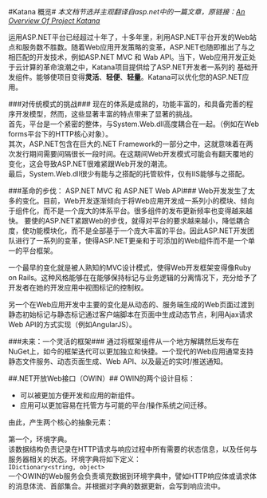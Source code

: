 #Katana 概览#
*本文档节选并主观翻译自asp.net中的一篇文章，原链接：[An Overview Of Project Katana](http://www.asp.net/aspnet/overview/owin-and-katana/an-overview-of-project-katana)*

运用ASP.NET平台已经超过十年了，十多年里，利用ASP.NET平台开发的Web站点和服务数不胜数。随着Web应用开发策略的变革，ASP.NET也随即推出了与之相匹配的开发技术，例如ASP.NET MVC 和 Wab API。当下，Web应用开发正处于云计算的革命浪潮之中，Katana项目提供给了ASP.NET开发者一系列的
基础开发组件。能够使项目变得**灵活**、**轻便**、**轻量**。Katana可以优化您的ASP.NET应用。


###对传统模式的挑战###
现在的体系是成熟的，功能丰富的，和具备完善的程序开发模型，然而，这些显著丰富的特点带来了显著的挑战。  
首先，平台是一个紧密的整体，与System.Web.dll高度耦合在一起。（例如在Web forms平台下的HTTP核心对象）。  
其次，ASP.NET包含在巨大的.NET Framework的一部分之中，这就意味着在两次发行期间需要间隔很长一段时间。在这期间Web开发模式可能会有翻天覆地的变化，这会导致ASP.NET很难紧跟Web开发的潮流。  
最后，System.Web.dll很少有能与之搭配的托管软件，仅有IIS能够与之搭配。

###革命的步伐： ASP.NET MVC 和 ASP.NET Web API###
Web开发发生了太多的变化。目前，Web开发逐渐倾向于将Web应用开发成一系列小的模块、倾向于组件化，而不是一个庞大的体系平台。很多组件的发布更新频率也变得越来越快。
要使的ASP.NET紧跟Web的步伐，就得对平台的要求越来越小，降低耦合度，使功能模块化，而不是全部基于一个庞大丰富的平台。因此ASP.NET开发团队进行了一系列的变革，使得ASP.NET更亲和于可添加的Web组件而不是一个单一的平台框架。

一个最早的变化就是被人熟知的MVC设计模式，使得Web开发框架变得像Ruby on Rails。这种风格能够在在能够保持标记与业务逻辑的分离情况下，充分给予了开发者在她的开发应用中视图标记的控制权。

另一个在Web应用开发中主要的变化是从动态的、服务端生成的Web页面过渡到静态初始标记与静态标记通过客户端脚本在页面中生成动态节点，利用Ajax请求Web API的方式实现（例如AngularJS）。

###未来：一个灵活的框架###
通过将框架组件从一个地方解耦然后发布在NuGet上，如今的框架迭代可以更加独立和快捷。一个现代的Web应用通常支持静态文件服务、动态页面生成、Web API、以及最近的实时/推送通知。

##.NET开放Web接口（OWIN）##
OWIN的两个设计目标：

* 可以被更加方便开发和应用的新组件。
* 应用可以更加容易在托管方与可能的平台/操作系统之间迁移。

由此，产生两个核心的抽象元素：

第一个，环境字典。  
该数据结构负责记录在HTTP请求与响应过程中所有需要的状态信息，以及任何与服务器相关的状态。环境字典将如下定义：  
``IDictionary<string, object>``   
一个OWIN的Web服务会负责填充数据到环境字典中，譬如HTTP响应体或请求体的消息体流、首部集合。并根据对字典的数据更新，会写到响应流中。